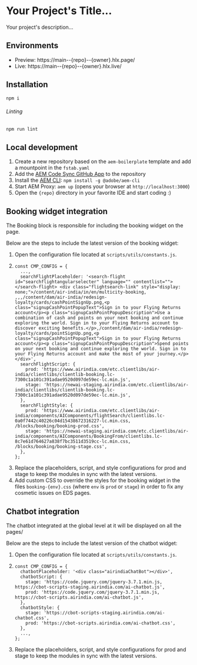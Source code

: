 # Your Project's Title...

Your project's description...

## Environments

- Preview: https://main--{repo}--{owner}.hlx.page/
- Live: https://main--{repo}--{owner}.hlx.live/

## Installation

```sh
npm i
```

###### Linting

```sh
npm run lint
```

## Local development

1. Create a new repository based on the `aem-boilerplate` template and add a mountpoint in the `fstab.yaml`
2. Add the [AEM Code Sync GitHub App](https://github.com/apps/aem-code-sync) to the repository
3. Install the [AEM CLI](https://github.com/adobe/aem-cli): `npm install -g @adobe/aem-cli`
4. Start AEM Proxy: `aem up` (opens your browser at `http://localhost:3000`)
5. Open the `{repo}` directory in your favorite IDE and start coding :)

## Booking widget integration

The Booking block is responsible for including the booking widget on the page.

Below are the steps to include the latest version of the booking widget:

1. Open the configuration file located at `scripts/utils/constants.js`.
2. ```
   const CMP_CONFIG = {
     ...,
     searchFlightPlaceholder: '<search-flight id="searchflightangularselecter" language="" contentlist=""></search-flight> <div class="flightsearch-link" style="display: none;">/content/air-india/in/en/multicity-booking, ,,,/content/dam/air-india/redesign-loyalty/cards/cashPointSignUp.png,<p class="signupCashPointPopupText">Sign in to your Flying Returns account</p><p class="signupCashPointPopupDescription">Use a combination of cash and points on your next booking and continue exploring the world. Sign in to your Flying Returns account to discover exciting benefits.</p>,/content/dam/air-india/redesign-loyalty/cards/pointSignUp.png,<p class="signupCashPointPopupText">Sign in to your Flying Returns account</p><p class="signupCashPointPopupDescription">Spend points on your next booking and continue exploring the world. Sign in to your Flying Returns account and make the most of your journey.</p> </div>',
     searchFlightScript: {
       prod: 'https://www.airindia.com/etc.clientlibs/air-india/clientlibs/clientlib-booking.lc-7300c1a101c391adae9520d097de59ec-lc.min.js',
       stage: 'https://newai-staging.airindia.com/etc.clientlibs/air-india/clientlibs/clientlib-booking.lc-7300c1a101c391adae9520d097de59ec-lc.min.js',
     },
     searchFlightStyle: {
       prod: 'https://www.airindia.com/etc.clientlibs/air-india/components/AIComponents/flightSearch/clientlibs.lc-0a0f7442c40226c04d15438672316227-lc.min.css, /blocks/booking/booking-prod.css',
       stage: 'https://newai-staging.airindia.com/etc.clientlibs/air-india/components/AIComponents/BookingFrom/clientlibs.lc-8c7e61d764627a838f7bc3511d3519cc-lc.min.css, /blocks/booking/booking-stage.css',
     },
   };
   ```
3. Replace the placeholders, script, and style configurations for prod and stage to keep the modules in sync with the latest versions.
4. Add custom CSS to override the styles for the booking widget in the files `booking-{env}.css` (where `env` is `prod` or `stage`) in order to fix any cosmetic issues on EDS pages.

## Chatbot integration

The chatbot integrated at the global level at it will be displayed on all the pages/

Below are the steps to include the latest version of the chatbot widget:

1. Open the configuration file located at `scripts/utils/constants.js`.
2. ```
   const CMP_CONFIG = {
     chatbotPlaceholder: '<div class="airindiaChatBot"></div>',
     chatbotScript: {
       stage: 'https://code.jquery.com/jquery-3.7.1.min.js, https://cbot-scripts-staging.airindia.com/ai-chatbot.js',
       prod: 'https://code.jquery.com/jquery-3.7.1.min.js, https://cbot-scripts.airindia.com/ai-chatbot.js',
     },
     chatbotStyle: {
       stage: 'https://cbot-scripts-staging.airindia.com/ai-chatbot.css',
       prod: 'https://cbot-scripts.airindia.com/ai-chatbot.css',
     },
     ...,
   };
   ```
3. Replace the placeholders, script, and style configurations for prod and stage to keep the modules in sync with the latest versions.
